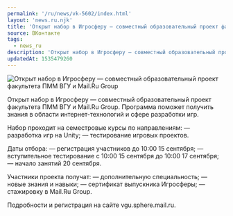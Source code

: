 ```yaml
---
permalink: '/ru/news/vk-5602/index.html'
layout: 'news.ru.njk'
title: 'Открыт набор в Игросферу — совместный образовательный проект факультета ПММ ВГУ и Mail.Ru Group'
source: ВКонтакте
tags:
  - news_ru
description: 'Открыт набор в Игросферу — совместный образовательный проект факультета ПММ ВГУ и Mail.Ru Group'
updatedAt: 1535479260
---
```

![Открыт набор в Игросферу — совместный образовательный проект факультета ПММ ВГУ и Mail.Ru Group](https://sun9-40.userapi.com/impf/c849336/v849336950/64313/mFGm7Cc7Yu4.jpg?size=1280x853&quality=96&sign=f29085025c3272e3663dbb895799a6fe&c_uniq_tag=S1Pxgv6jPHNlREDTKUABPiuSmZZjImTVU7YTfrFe62w&type=album)

Открыт набор в Игросферу — совместный образовательный проект факультета ПММ ВГУ и Mail.Ru Group. Программа поможет получить знания в области интернет-технологий и сфере разработки игр.

Набор проходит на семестровые курсы по направлениям:
— разработка игр на Unity;
— тестирование игровых проектов.

Даты отбора:
— регистрация участников до 10:00 15 сентября;
— вступительное тестирование с 10:00 15 сентября до 10:00 17 сентября;
— начало занятий 20 сентября.

Участники проекта получат:
— дополнительную специальность;
— новые знания и навыки;
— сертификат выпускника Игросферы;
— стажировку в Mail.Ru Group.

Подробности и регистрация на сайте vgu.sphere.mail.ru.
